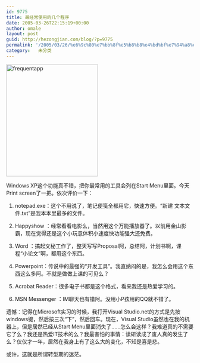 ```yaml
---
id: 9775
title: 最经常使用的几个程序
date: 2005-03-26T22:15:19+00:00
author: omale
layout: post
guid: http://hezongjian.com/blog/?p=9775
permalink: '/2005/03/26/%e6%9c%80%e7%bb%8f%e5%b8%b8%e4%bd%bf%e7%94%a8%e7%9a%84%e5%87%a0%e4%b8%aa%e7%a8%8b%e5%ba%8f-2/'
category:   未分类
---
```

[<img class="aligncenter size-medium wp-image-10330" height="300" src="/uploads/2005/03/frequentapp-246x300.jpg" title="frequentapp" width="246" />](/uploads/2005/03/frequentapp.jpg)

Windows XP这个功能真不错，把你最常用的工具会列在Start Menu里面。今天Print screen了一把。依次评价一下：
	  
1. notepad.exe：这个不用说了，笔记便笺全都用它，快速方便。&ldquo;新建 文本文件.txt&rdquo;是我本本里最多的文件。
	  
2. Happyshow ：经常看看电影么，当然用这个万能播放器了。以前用金山影霸，现在觉得还是这个小玩意体积小速度快功能强大还免费。
	  
3. Word ：搞起文秘工作了，整天写写Proposal阿，总结阿，计划书啊，课程&ldquo;小论文&rdquo;啊，都用这个东西。
	  
4. Powerpoint：传说中的最强的&ldquo;开发工具&rdquo;。我直纳闷的是，我怎么会用这个东西这么多阿。不就是做做上课的可见么？
	  
5. Acrobat Reader：很多电子书都是这个格式，看来我还是热爱学习的。
	  
6. MSN Messenger ：IM聊天也有错阿。没用小P孩用的QQ就不错了。
	  
 
	  
遗憾：记得在Microsoft实习的时候，我打开Visual Studio.net的方式是先按windows键，然后按三次&ldquo;下&rdquo;，然后回车。现在，Visual Studio虽然也在我的机器上，但是居然已经从Start Menu里面消失了&hellip;&hellip;怎么会这样？我难道真的不需要它了么？我还是热爱IT技术的么？我最害怕的事情：读研读成了废人真的发生了么？仅仅才一年，居然在我身上有了这么大的变化，不知是喜是悲。
	  
或许，这就是所谓转型期的迷茫。